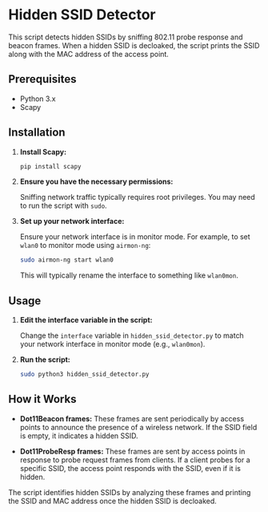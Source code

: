 # Hidden SSID Detector

This script detects hidden SSIDs by sniffing 802.11 probe response and beacon frames. When a hidden SSID is decloaked, the script prints the SSID along with the MAC address of the access point.

## Prerequisites

- Python 3.x
- Scapy

## Installation

1. **Install Scapy:**

    ```bash
    pip install scapy
    ```

2. **Ensure you have the necessary permissions:**

    Sniffing network traffic typically requires root privileges. You may need to run the script with `sudo`.

3. **Set up your network interface:**

    Ensure your network interface is in monitor mode. For example, to set `wlan0` to monitor mode using `airmon-ng`:

    ```bash
    sudo airmon-ng start wlan0
    ```

    This will typically rename the interface to something like `wlan0mon`.

## Usage

1. **Edit the interface variable in the script:**

    Change the `interface` variable in `hidden_ssid_detector.py` to match your network interface in monitor mode (e.g., `wlan0mon`).

2. **Run the script:**

    ```bash
    sudo python3 hidden_ssid_detector.py
    ```

## How it Works

- **Dot11Beacon frames:** These frames are sent periodically by access points to announce the presence of a wireless network. If the SSID field is empty, it indicates a hidden SSID.

- **Dot11ProbeResp frames:** These frames are sent by access points in response to probe request frames from clients. If a client probes for a specific SSID, the access point responds with the SSID, even if it is hidden.

The script identifies hidden SSIDs by analyzing these frames and printing the SSID and MAC address once the hidden SSID is decloaked.

